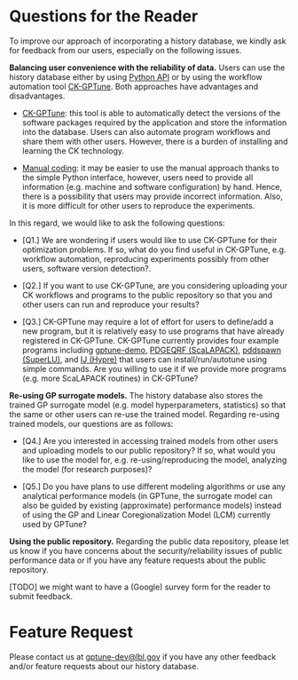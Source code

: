 # Questions for the Reader

To improve our approach of incorporating a history database, we kindly ask for feedback from our users, especially on the following issues.

**Balancing user convenience with the reliability of data.**
Users can use the history database either by using [Python API](./userguide_api.md) or by using the workflow automation tool [CK-GPTune](./ckgptune.md).
Both approaches have advantages and disadvantages.

* [CK-GPTune](./ckgptune.md): this tool is able to automatically detect the versions of the software packages required by the application and store the information into the database. Users can also automate program workflows and share them with other users. However, there is a burden of installing and learning the CK technology.

* [Manual coding](./userguide_api.md): it may be easier to use the manual approach thanks to the simple Python interface, however, users need to provide all information (e.g. machine and software configuration) by hand. Hence, there is a possibility that users may provide incorrect information. Also, it is more difficult for other users to reproduce the experiments.

In this regard, we would like to ask the following questions:

* [Q1.] We are wondering if users would like to use CK-GPTune for their optimization problems. If so, what do you find useful in CK-GPTune, e.g. workflow automation, reproducing experiments possibly from other users, software version detection?.

* [Q2.] If you want to use CK-GPTune, are you considering uploading your CK workflows and programs to the public repository so that you and other users can run and reproduce your results?

* [Q3.] CK-GPTune may require a lot of effort for users to define/add a new program, but it is relatively easy to use programs that have already registered in CK-GPTune.
CK-GPTune currently provides four example programs including [gptune-demo](https://gptune.lbl.gov/documentation/gptune-user-guide/), [PDGEQRF (ScaLAPACK)](http://www.netlib.org/scalapack/), [pddspawn (SuperLU)](https://portal.nersc.gov/project/sparse/superlu/), and [IJ (Hypre)](https://computing.llnl.gov/projects/hypre-scalable-linear-solvers-multigrid-methods) that users can install/run/autotune using simple commands.
Are you willing to use it if we provide more programs (e.g. more ScaLAPACK routines) in CK-GPTune?

**Re-using GP surrogate models.**
The history database also stores the trained GP surrogate model (e.g. model hyperparameters, statistics) so that the same or other users can re-use the trained model.
Regarding re-using trained models, our questions are as follows:

* [Q4.] Are you interested in accessing trained models from other users and uploading models to our public repository? If so, what would you like to use the model for, e.g. re-using/reproducing the model, analyzing the model (for research purposes)?

* [Q5.] Do you have plans to use different modeling algorithms or use any analytical performance models (in GPTune, the surrogate model can also be guided by existing (approximate) performance models) instead of using the GP and Linear Coregionalization Model (LCM) currently used by GPTune?

**Using the public repository.**
Regarding the public data repository, please let us know if you have concerns about the security/reliability issues of public performance data or if you have any feature requests about the public repository.

[TODO] we might want to have a (Google) survey form for the reader to submit feedback.

# Feature Request

Please contact us at gptune-dev@lbl.gov if you have any other feedback and/or feature requests about our history database.


